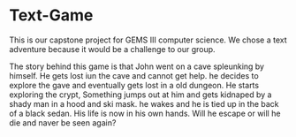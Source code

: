 # Text-Game

This is our capstone project for GEMS III computer science.
We chose a text adventure because it would be a challenge to our group.

The story behind this game is that John went on a cave spleunking by himself.
He gets lost iun the cave and cannot get help. he decides to explore the gave and eventually gets lost in a old dungeon. 
He starts exploring the crypt, Something jumps out at him and gets kidnaped by a shady man in a hood and ski mask. he wakes and he is tied up in the back of a black sedan. His life is now in his own hands. Will he escape or will he die and naver be seen again?

